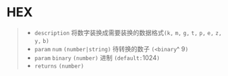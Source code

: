 # HEX

> - `description` 将数字装换成需要装换的数据格式`(k,` `m,` `g,` `t,` `p,` `e,` `z,` `y,` `b)`
> - `param` `num` `(number|string)` 待转换的数子 `(<binary`^ 9`)`
> - `param` `binary` `(number)` 进制 `(default:`1024`)`
> - `returns` `(number)`
